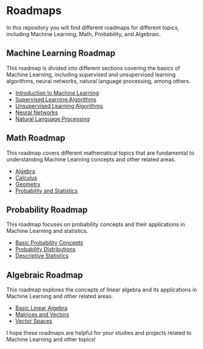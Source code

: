# Roadmaps

In this repository you will find different roadmaps for different topics, including Machine Learning, Math, Probability, and Algebraic.

## Machine Learning Roadmap
This roadmap is divided into different sections covering the basics of Machine Learning, including supervised and unsupervised learning algorithms, neural networks, natural language processing, among others.

- [Introduction to Machine Learning](Machine_Learning/Introduction.md)
- [Supervised Learning Algorithms](Machine_Learning/supervised_learning.md)
- [Unsupervised Learning Algorithms](Machine_Learning/unsupervised_learning.md)
- [Neural Networks](Machine_Learning/neural_networks.md)
- [Natural Language Processing](Machine_Learning/nlp.md)

## Math Roadmap
This roadmap covers different mathematical topics that are fundamental to understanding Machine Learning concepts and other related areas.

- [Algebra](Math/algebra.md)
- [Calculus](Math/calculus.md)
- [Geometry](Math/geometry.md)
- [Probability and Statistics](math/probability_statistics.md)

## Probability Roadmap
This roadmap focuses on probability concepts and their applications in Machine Learning and statistics.

- [Basic Probability Concepts](Probability/basic_concepts.md)
- [Probability Distributions](Probability/distributions.md)
- [Descriptive Statistics](Probability/descriptive_statistics.md)

## Algebraic Roadmap
This roadmap explores the concepts of linear algebra and its applications in Machine Learning and other related areas.

- [Basic Linear Algebra](Algebraic/basic_algebra.md)
- [Matrices and Vectors](Algebraic/matrices_vectors.md)
- [Vector Spaces](Algebraic/vector_spaces.md)

I hope these roadmaps are helpful for your studies and projects related to Machine Learning and other topics!